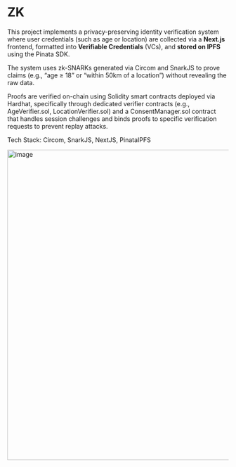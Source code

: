 # ZK

This project implements a privacy-preserving identity verification system where user credentials (such as age or location) are collected via a **Next.js** frontend, formatted into **Verifiable Credentials** (VCs), and **stored on IPFS** using the Pinata SDK. 

The system uses zk-SNARKs generated via Circom and SnarkJS to prove claims (e.g., “age ≥ 18” or “within 50km of a location”) without revealing the raw data. 

Proofs are verified on-chain using Solidity smart contracts deployed via Hardhat, specifically through dedicated verifier contracts (e.g., AgeVerifier.sol, LocationVerifier.sol) and a ConsentManager.sol contract that handles session challenges and binds proofs to specific verification requests to prevent replay attacks.

Tech Stack: Circom, SnarkJS, NextJS, PinataIPFS

<img width="1139" height="706" alt="image" src="https://github.com/user-attachments/assets/e9c4941b-161d-4e0d-bb62-c624624d64e8" />
